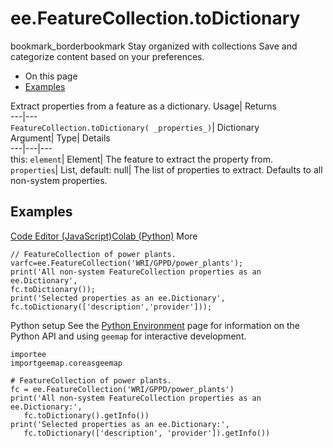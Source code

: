  
#  ee.FeatureCollection.toDictionary 
bookmark_borderbookmark Stay organized with collections  Save and categorize content based on your preferences. 
  * On this page
  * [Examples](https://developers.google.com/earth-engine/apidocs/ee-featurecollection-todictionary#examples)


Extract properties from a feature as a dictionary. 
Usage| Returns  
---|---  
`FeatureCollection.toDictionary( _properties_)`| Dictionary  
Argument| Type| Details  
---|---|---  
this: `element`| Element| The feature to extract the property from.  
`properties`| List, default: null| The list of properties to extract. Defaults to all non-system properties.  
## Examples
[Code Editor (JavaScript)](https://developers.google.com/earth-engine/apidocs/ee-featurecollection-todictionary#code-editor-javascript-sample)[Colab (Python)](https://developers.google.com/earth-engine/apidocs/ee-featurecollection-todictionary#colab-python-sample) More
```
// FeatureCollection of power plants.
varfc=ee.FeatureCollection('WRI/GPPD/power_plants');
print('All non-system FeatureCollection properties as an ee.Dictionary',
fc.toDictionary());
print('Selected properties as an ee.Dictionary',
fc.toDictionary(['description','provider']));
```
Python setup
See the [ Python Environment](https://developers.google.com/earth-engine/guides/python_install) page for information on the Python API and using `geemap` for interactive development.
```
importee
importgeemap.coreasgeemap
```
```
# FeatureCollection of power plants.
fc = ee.FeatureCollection('WRI/GPPD/power_plants')
print('All non-system FeatureCollection properties as an ee.Dictionary:',
   fc.toDictionary().getInfo())
print('Selected properties as an ee.Dictionary:',
   fc.toDictionary(['description', 'provider']).getInfo())
```

